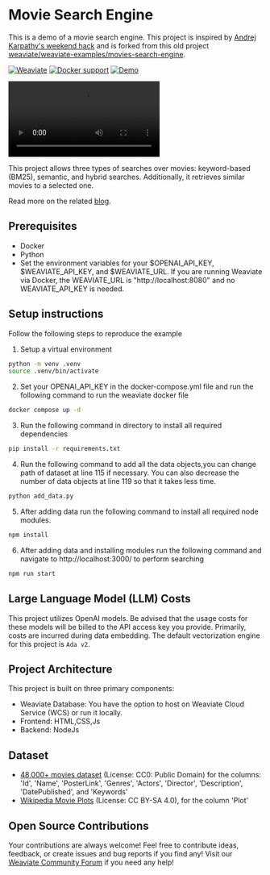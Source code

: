 # Movie Search Engine

This is a demo of a movie search engine. This project is inspired by [Andrej Karpathy's weekend hack](https://twitter.com/karpathy/status/1647372603907280896) and is forked from this old project [weaviate/weaviate-examples/movies-search-engine](https://github.com/weaviate/weaviate-examples/tree/main/movies-search-engine).

[![Weaviate](https://img.shields.io/static/v1?label=powered%20by&message=Weaviate%20%E2%9D%A4&color=green&style=flat-square)](https://weaviate.io/) 
 [![Docker support](https://img.shields.io/badge/Docker_support-%E2%9C%93-4c1?style=flat-square&logo=docker&logoColor=white)](https://docs.docker.com/get-started/) [![Demo](https://img.shields.io/badge/Check%20out%20the%20demo!-yellow?&style=flat-square&logo=react&logoColor=white)](https://awesome-moviate.weaviate.io/)

![Demo of Awesome Moviate](https://github.com/weaviate-tutorials/awesome-moviate/demo.mp4)


This project allows three types of searches over movies: keyword-based (BM25), semantic, and hybrid searches. Additionally, it retrieves similar movies to a selected one.

Read more on the related [blog](https://towardsdatascience.com/recreating-andrej-karpathys-weekend-project-a-movie-search-engine-9b270d7a92e4).

## Prerequisites
* Docker
* Python
* Set the environment variables for your $OPENAI_API_KEY, $WEAVIATE_API_KEY, and $WEAVIATE_URL. If you are running Weaviate via Docker, the WEAVIATE_URL is "http://localhost:8080" and no WEAVIATE_API_KEY is needed.

## Setup instructions

Follow the following steps to reproduce the example 
1. Setup a virtual environment
```bash
python -m venv .venv             
source .venv/bin/activate
``` 

2. Set your OPENAI_API_KEY in the docker-compose.yml file and  run the following command to run the weaviate docker file 
```bash
docker compose up -d
``` 

3. Run the following command in directory to install all required dependencies 
```bash
pip install -r requirements.txt
``` 

4. Run the following command to add all the data objects,you can change path of dataset at line 115 if necessary. You can also decrease the number of data objects at line 119 so that it takes less time.
```bash
python add_data.py
``` 
5. After adding data run the following command to install all required node modules.
```bash
npm install
``` 
6. After adding data and installing modules run the following command and navigate to http://localhost:3000/ to perform searching
```bash
npm run start
```     

## Large Language Model (LLM) Costs

This project utilizes OpenAI models. Be advised that the usage costs for these models will be billed to the API access key you provide. Primarily, costs are incurred during data embedding. The default vectorization engine for this project is `Ada v2`.

## Project Architecture
This project is built on three primary components:

- Weaviate Database: You have the option to host on Weaviate Cloud Service (WCS) or run it locally.
- Frontend: HTML,CSS,Js
- Backend: NodeJs

## Dataset

* [48,000+ movies dataset](https://www.kaggle.com/datasets/yashgupta24/48000-movies-dataset) (License: CC0: Public Domain) for the columns: 'Id', 'Name', 'PosterLink', 'Genres', 'Actors', 'Director', 'Description', 'DatePublished', and 'Keywords'
* [Wikipedia Movie Plots](https://www.kaggle.com/datasets/jrobischon/wikipedia-movie-plots) (License: CC BY-SA 4.0), for the column 'Plot'

## Open Source Contributions

Your contributions are always welcome! Feel free to contribute ideas, feedback, or create issues and bug reports if you find any! Visit our [Weaviate Community Forum](https://forum.weaviate.io/) if you need any help!